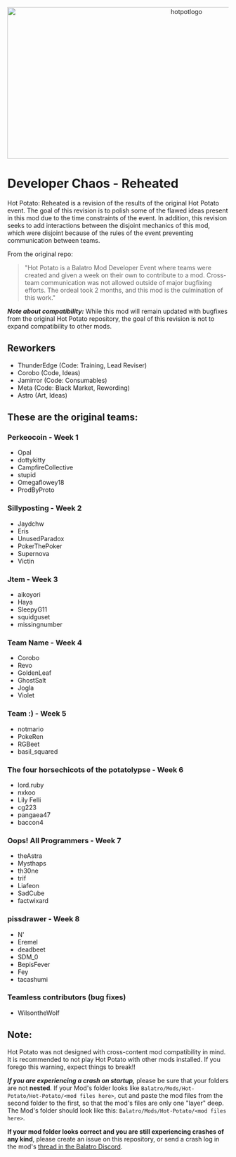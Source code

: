 <p align="center">
  <img width="800" height="345" alt="hotpotlogo" src="https://github.com/user-attachments/assets/fea511c2-9b8d-4df6-a868-1323a1678d54" />
</p>


# Developer Chaos - Reheated
Hot Potato: Reheated is a revision of the results of the original Hot Potato event. The goal of this revision is to polish some of the flawed ideas present in this mod due to the time constraints of the event. In addition, this revision seeks to add interactions between the disjoint mechanics of this mod, which were disjoint because of the rules of the event preventing communication between teams.

From the original repo:
> "Hot Potato is a Balatro Mod Developer Event where teams were created and given a week on their own to contribute to a mod. Cross-team communication was not allowed outside of major bugfixing efforts. The ordeal took 2 months, and this mod is the culmination of this work."

***Note about compatibility:*** While this mod will remain updated with bugfixes from the original Hot Potato repository, the goal of this revision is not to expand compatibility to other mods.

## Reworkers
- ThunderEdge (Code: Training, Lead Reviser)
- Corobo (Code, Ideas)
- Jamirror (Code: Consumables)
- Meta (Code: Black Market, Rewording)
- Astro (Art, Ideas)

## These are the original teams:

### Perkeocoin - Week 1
- Opal
- dottykitty
- CampfireCollective
- stupid
- Omegaflowey18
- ProdByProto

### Sillyposting - Week 2
- Jaydchw
- Eris
- UnusedParadox
- PokerThePoker
- Supernova
- Victin

### Jtem - Week 3
- aikoyori
- Haya
- SleepyG11
- squidguset
- missingnumber

### Team Name - Week 4
- Corobo
- Revo
- GoldenLeaf
- GhostSalt
- Jogla
- Violet

### Team :) - Week 5
- notmario
- PokeRen
- RGBeet
- basil_squared

### The four horsechicots of the potatolypse - Week 6
- lord.ruby
- nxkoo
- Lily Felli
- cg223
- pangaea47
- baccon4

### Oops! All Programmers - Week 7
- theAstra
- Mysthaps
- th30ne
- trif
- Liafeon
- SadCube
- factwixard

### pissdrawer - Week 8
- N'
- Eremel
- deadbeet
- SDM_0
- BepisFever
- Fey
- tacashumi

### Teamless contributors (bug fixes)
- WilsontheWolf

## Note:
Hot Potato was not designed with cross-content mod compatibility in mind. It is recommended to not play Hot Potato with other mods installed. If you forego this warning, expect things to break!!

***If you are experiencing a crash on startup,*** please be sure that your folders are not **nested**. If your Mod's folder looks like `Balatro/Mods/Hot-Potato/Hot-Potato/<mod files here>`, cut and paste the mod files from the second folder to the first, so that the mod's files are only one "layer" deep. The Mod's folder should look like this: `Balatro/Mods/Hot-Potato/<mod files here>`.

**If your mod folder looks correct and you are still experiencing crashes of any kind**, please create an issue on this repository, or send a crash log in the mod's [thread in the Balatro Discord](https://discord.com/channels/1116389027176787968/1397989781178155009).